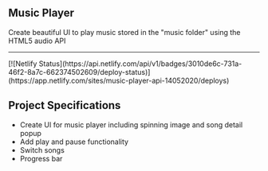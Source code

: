 ## Music Player

Create beautiful UI to play music stored in the "music folder" using the HTML5 audio API
<hr>
[![Netlify Status](https://api.netlify.com/api/v1/badges/3010de6c-731a-46f2-8a7c-662374502609/deploy-status)](https://app.netlify.com/sites/music-player-api-14052020/deploys)

## Project Specifications

- Create UI for music player including spinning image and song detail popup
- Add play and pause functionality
- Switch songs
- Progress bar
